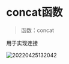 # concat函数

> 函数：concat 

用于实现连接

![20220425132042](https://xleixz.oss-cn-nanjing.aliyuncs.com/typora-img/20220425132042.png)

